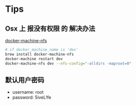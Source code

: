 # Tips

## Osx 上 报没有权限 的 解决办法

[docker-machine-nfs](https://github.com/adlogix/docker-machine-nfs)

```bash
# if docker_machine_name is 'dev'
brew install docker-machine-nfs
docker-machine restart dev
docker-machine-nfs dev --nfs-config="-alldirs -maproot=0"
```

## 默认用户密码

* username: root
* password: 5iveL!fe
